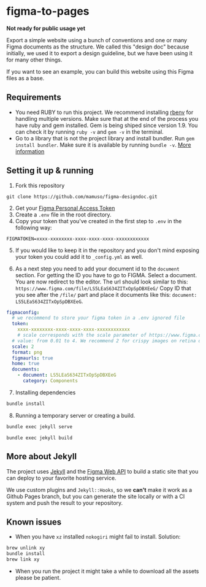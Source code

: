 # figma-to-pages

**Not ready for public usage yet**

Export a simple website using a bunch of conventions and one or many Figma documents as the structure. We called this "design doc" because initially, we used it to export a design guideline, but we have been using it for many other things.

If you want to see an example, you can build this website using this Figma files as a base.

## Requirements

- You need RUBY to run this project. We recommend installing [rbenv](https://github.com/rbenv/rbenv#installation) for handling multiple versions. Make sure that at the end of the process you have ruby and gem installed. Gem is being shiped since version 1.9.
  You can check it by running `ruby -v` and `gem -v` in the terminal.
- Go to a library that is not the project library and install bundler. Run
  `gem install bundler`. Make sure it is available by running `bundle -v`. [More information](https://bundler.io/)

## Setting it up & running

1. Fork this repository

```
git clone https://github.com/mamuso/figma-designdoc.git
```

2. Get your [Figma Personal Access Token](https://www.figma.com/developers/docs#auth)
3. Create a `.env` file in the root directory.
4. Copy your token that you've created in the first step to `.env` in the following way:

```
FIGMATOKEN=xxxx-xxxxxxxx-xxxx-xxxx-xxxx-xxxxxxxxxxxx
```

5. If you would like to keep it in the repository and you don't mind exposing your token you could add it to `_config.yml` as well.

6. As a next step you need to add your document id to the `document` section. For getting the ID you have to go to FIGMA. Select a document. You are now redirect to the editor.
   The url should look similar to this: `https://www.figma.com/file/LS5LEaS634ZITxOpSpDBXEeG/` Copy ID that you see after the `/file/` part and place it documents like this:
   `document: LS5LEaS634ZITxOpSpDBXEeG`.

```yaml
figmaconfig:
  # we recommend to store your figma token in a .env ignored file
  token:
    xxxx-xxxxxxxx-xxxx-xxxx-xxxx-xxxxxxxxxxxx
    # scale corresponds with the scale parameter of https://www.figma.com/developers/docs#images-endpoint
  # value: from 0.01 to 4. We recommend 2 for crispy images on retina displays
  scale: 2
  format: png
  figmaurls: true
  home: true
  documents:
    - document: LS5LEaS634ZITxOpSpDBXEeG
      category: Components
```

7. Installing dependencies

```sh
bundle install
```

8. Running a temporary server or creating a build.

```sh
bundle exec jekyll serve
```

```
bundle exec jekyll build
```

## More about Jekyll

The project uses [Jekyll](https://jekyllrb.com/) and the [Figma Web API](https://www.figma.com/developers) to build a static site that you can deploy to your favorite hosting service.

We use custom plugins and `Jekyll::Hooks`, so we **can't** make it work as a Github Pages branch, but you can generate the site locally or with a CI system and push the result to your repository.

## Known issues

- When you have `xz` installed `nokogiri` might fail to install. Solution:

```sh
brew unlink xy
bundle install
brew link xy
```

- When you run the project it might take a while to download all the assets please be patient.
